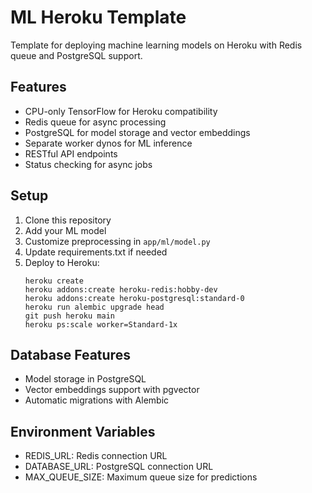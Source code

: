 # ML Heroku Template

Template for deploying machine learning models on Heroku with Redis queue and PostgreSQL support.

## Features
- CPU-only TensorFlow for Heroku compatibility
- Redis queue for async processing
- PostgreSQL for model storage and vector embeddings
- Separate worker dynos for ML inference
- RESTful API endpoints
- Status checking for async jobs

## Setup
1. Clone this repository
2. Add your ML model
3. Customize preprocessing in `app/ml/model.py`
4. Update requirements.txt if needed
5. Deploy to Heroku:
   ```
   heroku create
   heroku addons:create heroku-redis:hobby-dev
   heroku addons:create heroku-postgresql:standard-0
   heroku run alembic upgrade head
   git push heroku main
   heroku ps:scale worker=Standard-1x
   ```

## Database Features
- Model storage in PostgreSQL
- Vector embeddings support with pgvector
- Automatic migrations with Alembic

## Environment Variables
- REDIS_URL: Redis connection URL
- DATABASE_URL: PostgreSQL connection URL
- MAX_QUEUE_SIZE: Maximum queue size for predictions
